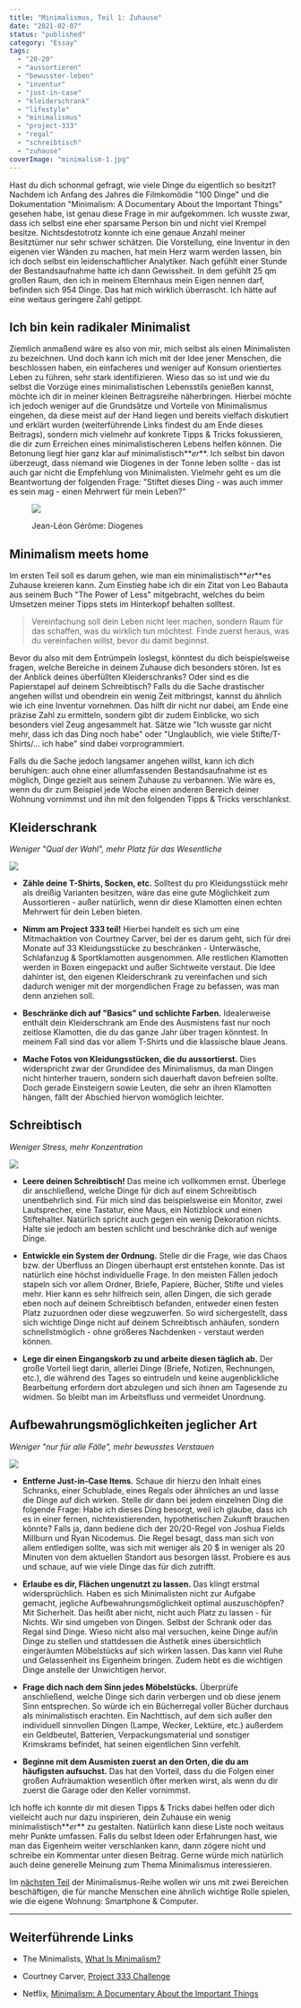 ```yaml
---
title: "Minimalismus, Teil 1: Zuhause"
date: "2021-02-07"
status: "published"
category: "Essay"
tags: 
  - "20-20"
  - "aussortieren"
  - "bewusster-leben"
  - "inventur"
  - "just-in-case"
  - "kleiderschrank"
  - "lifestyle"
  - "minimalismus"
  - "project-333"
  - "regal"
  - "schreibtisch"
  - "zuhause"
coverImage: "minimalism-1.jpg"
---
```


Hast du dich schonmal gefragt, wie viele Dinge du eigentlich so besitzt? Nachdem ich Anfang des Jahres die Filmkomödie "100 Dinge" und die Dokumentation "Minimalism: A Documentary About the Important Things" gesehen habe, ist genau diese Frage in mir aufgekommen. Ich wusste zwar, dass ich selbst eine eher sparsame Person bin und nicht viel Krempel besitze. Nichtsdestotrotz konnte ich eine genaue Anzahl meiner Besitztümer nur sehr schwer schätzen. Die Vorstellung, eine Inventur in den eigenen vier Wänden zu machen, hat mein Herz warm werden lassen, bin ich doch selbst ein leidenschaftlicher Analytiker. Nach gefühlt einer Stunde der Bestandsaufnahme hatte ich dann Gewissheit. In dem gefühlt 25 qm großen Raum, den ich in meinem Elternhaus mein Eigen nennen darf, befinden sich 954 Dinge. Das hat mich wirklich überrascht. Ich hätte auf eine weitaus geringere Zahl getippt.

<!--more-->

## Ich bin kein radikaler Minimalist

Ziemlich anmaßend wäre es also von mir, mich selbst als einen Minimalisten zu bezeichnen. Und doch kann ich mich mit der Idee jener Menschen, die beschlossen haben, ein einfacheres und weniger auf Konsum orientiertes Leben zu führen, sehr stark identifizieren. Wieso das so ist und wie du selbst die Vorzüge eines minimalistischen Lebensstils genießen kannst, möchte ich dir in meiner kleinen Beitragsreihe näherbringen. Hierbei möchte ich jedoch weniger auf die Grundsätze und Vorteile von Minimalismus eingehen, da diese meist auf der Hand liegen und bereits vielfach diskutiert und erklärt wurden (weiterführende Links findest du am Ende dieses Beitrags), sondern mich vielmehr auf konkrete Tipps & Tricks fokussieren, die dir zum Erreichen eines minimalistischeren Lebens helfen können. Die Betonung liegt hier ganz klar auf minimalistisch**_er_**. Ich selbst bin davon überzeugt, dass niemand wie Diogenes in der Tonne leben sollte - das ist auch gar nicht die Empfehlung von Minimalisten. Vielmehr geht es um die Beantwortung der folgenden Frage: "Stiftet dieses Ding - was auch immer es sein mag - einen Mehrwert für mein Leben?"

<figure>

![](/img/blog/diogenes.jpg)

<figcaption>

Jean-Léon Gérôme: Diogenes

</figcaption>

</figure>

## Minimalism meets home

Im ersten Teil soll es darum gehen, wie man ein minimalistisch**_er_**es Zuhause kreieren kann. Zum Einstieg habe ich dir ein Zitat von Leo Babauta aus seinem Buch "The Power of Less" mitgebracht, welches du beim Umsetzen meiner Tipps stets im Hinterkopf behalten solltest.

> Vereinfachung soll dein Leben nicht leer machen, sondern Raum für das schaffen, was du wirklich tun möchtest. Finde zuerst heraus, was du vereinfachen willst, bevor du damit beginnst.

Bevor du also mit dem Entrümpeln loslegst, könntest du dich beispielsweise fragen, welche Bereiche in deinem Zuhause dich besonders stören. Ist es der Anblick deines überfüllten Kleiderschranks? Oder sind es die Papierstapel auf deinem Schreibtisch? Falls du die Sache drastischer angehen willst und obendrein ein wenig Zeit mitbringst, kannst du ähnlich wie ich eine Inventur vornehmen. Das hilft dir nicht nur dabei, am Ende eine präzise Zahl zu ermitteln, sondern gibt dir zudem Einblicke, wo sich besonders viel Zeug angesammelt hat. Sätze wie "Ich wusste gar nicht mehr, dass ich das Ding noch habe" oder "Unglaublich, wie viele Stifte/T-Shirts/... ich habe" sind dabei vorprogrammiert.

Falls du die Sache jedoch langsamer angehen willst, kann ich dich beruhigen: auch ohne einer allumfassenden Bestandsaufnahme ist es möglich, Dinge gezielt aus seinem Zuhause zu verbannen. Wie wäre es, wenn du dir zum Beispiel jede Woche einen anderen Bereich deiner Wohnung vornimmst und ihn mit den folgenden Tipps & Tricks verschlankst.

## Kleiderschrank

_Weniger "Qual der Wahl", mehr Platz für das Wesentliche_

![](/img/blog/clothes-hanger.jpg)

- **Zähle deine T-Shirts, Socken, etc.** Solltest du pro Kleidungsstück mehr als dreißig Varianten besitzen, wäre das eine gute Möglichkeit zum Aussortieren - außer natürlich, wenn dir diese Klamotten einen echten Mehrwert für dein Leben bieten.

- **Nimm am Project 333 teil!** Hierbei handelt es sich um eine Mitmachaktion von Courtney Carver, bei der es darum geht, sich für drei Monate auf 33 Kleidungsstücke zu beschränken - Unterwäsche, Schlafanzug & Sportklamotten ausgenommen. Alle restlichen Klamotten werden in Boxen eingepackt und außer Sichtweite verstaut. Die Idee dahinter ist, den eigenen Kleiderschrank zu vereinfachen und sich dadurch weniger mit der morgendlichen Frage zu befassen, was man denn anziehen soll.

- **Beschränke dich auf "Basics" und schlichte Farben.** Idealerweise enthält dein Kleiderschrank am Ende des Ausmistens fast nur noch zeitlose Klamotten, die du das ganze Jahr über tragen könntest. In meinem Fall sind das vor allem T-Shirts und die klassische blaue Jeans.

- **Mache Fotos von Kleidungsstücken, die du aussortierst.** Dies widerspricht zwar der Grundidee des Minimalismus, da man Dingen nicht hinterher trauern, sondern sich dauerhaft davon befreien sollte. Doch gerade Einsteigern sowie Leuten, die sehr an ihren Klamotten hängen, fällt der Abschied hiervon womöglich leichter.

## Schreibtisch

_Weniger Stress, mehr Konzentration_

![](/img/blog/imac-clean-desk.jpg)

- **Leere deinen Schreibtisch!** Das meine ich vollkommen ernst. Überlege dir anschließend, welche Dinge für dich auf einem Schreibtisch unentbehrlich sind. Für mich sind das beispielsweise ein Monitor, zwei Lautsprecher, eine Tastatur, eine Maus, ein Notizblock und einen Stiftehalter. Natürlich spricht auch gegen ein wenig Dekoration nichts. Halte sie jedoch am besten schlicht und beschränke dich auf wenige Dinge.

- **Entwickle ein System der Ordnung.** Stelle dir die Frage, wie das Chaos bzw. der Überfluss an Dingen überhaupt erst entstehen konnte. Das ist natürlich eine höchst individuelle Frage. In den meisten Fällen jedoch stapeln sich vor allem Ordner, Briefe, Papiere, Bücher, Stifte und vieles mehr. Hier kann es sehr hilfreich sein, allen Dingen, die sich gerade eben noch auf deinem Schreibtisch befanden, entweder einen festen Platz zuzuordnen oder diese wegzuwerfen. So wird sichergestellt, dass sich wichtige Dinge nicht auf deinem Schreibtisch anhäufen, sondern schnellstmöglich - ohne größeres Nachdenken - verstaut werden können.

- **Lege dir einen Eingangskorb zu und arbeite diesen täglich ab.** Der große Vorteil liegt darin, allerlei Dinge (Briefe, Notizen, Rechnungen, etc.), die während des Tages so eintrudeln und keine augenblickliche Bearbeitung erfordern dort abzulegen und sich ihnen am Tagesende zu widmen. So bleibt man im Arbeitsfluss und vermeidet Unordnung.

## Aufbewahrungsmöglichkeiten jeglicher Art

_Weniger "nur für alle Fälle", mehr bewusstes Verstauen_

![](/img/blog/kitchen-cupboard.jpg)

- **Entferne Just-in-Case Items.** Schaue dir hierzu den Inhalt eines Schranks, einer Schublade, eines Regals oder ähnliches an und lasse die Dinge auf dich wirken. Stelle dir dann bei jedem einzelnen Ding die folgende Frage: Habe ich dieses Ding besorgt, weil ich glaube, dass ich es in einer fernen, nichtexistierenden, hypothetischen Zukunft brauchen könnte? Falls ja, dann bediene dich der 20/20-Regel von Joshua Fields Millburn und Ryan Nicodemus. Die Regel besagt, dass man sich von allem entledigen sollte, was sich mit weniger als 20 $ in weniger als 20 Minuten von dem aktuellen Standort aus besorgen lässt. Probiere es aus und schaue, auf wie viele Dinge das für dich zutrifft.

- **Erlaube es dir, Flächen ungenutzt zu lassen.** Das klingt erstmal widersprüchlich. Haben es sich Minimalisten nicht zur Aufgabe gemacht, jegliche Aufbewahrungsmöglichkeit optimal auszuschöpfen? Mit Sicherheit. Das heißt aber nicht, nicht auch Platz zu lassen - für Nichts. Wir sind umgeben von Dingen. Selbst der Schrank oder das Regal sind Dinge. Wieso nicht also mal versuchen, keine Dinge auf/in Dinge zu stellen und stattdessen die Ästhetik eines übersichtlich eingeräumten Möbelstücks auf sich wirken lassen. Das kann viel Ruhe und Gelassenheit ins Eigenheim bringen. Zudem hebt es die wichtigen Dinge anstelle der Unwichtigen hervor.

- **Frage dich nach dem Sinn jedes Möbelstücks.** Überprüfe anschließend, welche Dinge sich darin verbergen und ob diese jenem Sinn entsprechen. So würde ich ein Bücherregal voller Bücher durchaus als minimalistisch erachten. Ein Nachttisch, auf dem sich außer den individuell sinnvollen Dingen (Lampe, Wecker, Lektüre, etc.) außerdem ein Geldbeutel, Batterien, Verpackungsmaterial und sonstiger Krimskrams befindet, hat seinen eigentlichen Sinn verfehlt.

- **Beginne mit dem Ausmisten zuerst an den Orten, die du am häufigsten aufsuchst.** Das hat den Vorteil, dass du die Folgen einer großen Aufräumaktion wesentlich öfter merken wirst, als wenn du dir zuerst die Garage oder den Keller vornimmst.

Ich hoffe ich konnte dir mit diesen Tipps & Tricks dabei helfen oder dich vielleicht auch nur dazu inspirieren, dein Zuhause ein wenig minimalistisch**_er_** zu gestalten. Natürlich kann diese Liste noch weitaus mehr Punkte umfassen. Falls du selbst Ideen oder Erfahrungen hast, wie man das Eigenheim weiter verschlanken kann, dann zögere nicht und schreibe ein Kommentar unter diesen Beitrag. Gerne würde mich natürlich auch deine generelle Meinung zum Thema Minimalismus interessieren.

Im [nächsten Teil](https://www.fabi-online.de/minimalismus-teil-2/) der Minimalismus-Reihe wollen wir uns mit zwei Bereichen beschäftigen, die für manche Menschen eine ähnlich wichtige Rolle spielen, wie die eigene Wohnung: Smartphone & Computer.

* * *

## Weiterführende Links

- The Minimalists, [What Is Minimalism?](https://www.theminimalists.com/minimalism/)

- Courtney Carver, [Project 333 Challenge](https://bemorewithless.com/project-333-challenge/)

- Netflix, [Minimalism: A Documentary About the Important Things](https://www.netflix.com/de/title/80114460)
